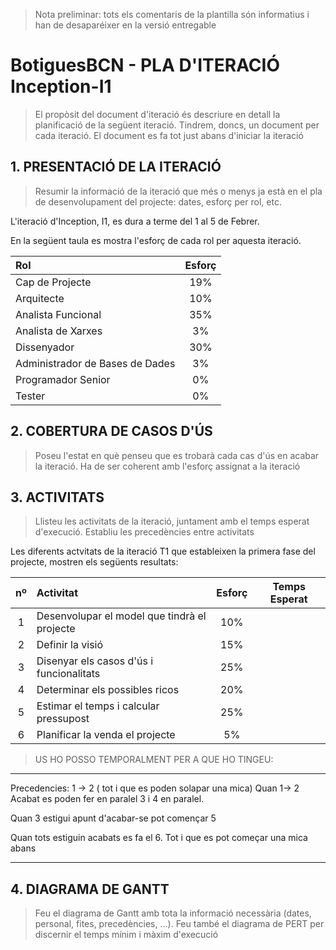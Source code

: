 > Nota preliminar: tots els comentaris de la plantilla són informatius i han de desaparéixer en la versió entregable

# BotiguesBCN - PLA D'ITERACIÓ Inception-I1 #

> El propòsit del document d'iteració és descriure en detall la planificació de la següent iteració. Tindrem, doncs, un document per cada iteració. El document es fa tot just abans d'iniciar la iteració

## 1. PRESENTACIÓ DE LA ITERACIÓ ##

> Resumir la informació de la iteració que més o menys ja està en el pla de desenvolupament del projecte: dates, esforç per rol, etc.

L'iteració d'Inception, I1, es dura a terme del 1 al 5 de Febrer.

En la següent taula es mostra l'esforç de cada rol per aquesta iteració.

Rol|Esforç
:---|:---:
Cap de Projecte|19%
Arquitecte|10%
Analista Funcional|35%
Analista de Xarxes|3%
Dissenyador|30%
Administrador de Bases de Dades|3%
Programador Senior|0%|
Tester|0%|

## 2. COBERTURA DE CASOS D'ÚS ##

> Poseu l'estat en què penseu que es trobarà cada cas d'ús en acabar la iteració. Ha de ser coherent amb l'esforç assignat a la iteració

## 3. ACTIVITATS ##

> Llisteu les activitats de la iteració, juntament amb el temps esperat d'execució. Establiu les precedències entre activitats

Les diferents actvitats de la iteració T1 que estableixen la primera fase del projecte, mostren els següents resultats:

nº|Activitat|Esforç|Temps Esperat
:---:|:---|:---:|:---:
1|Desenvolupar el model que tindrà el projecte |10%|
2|Definir la visió|15%|
3|Disenyar els casos d'ús i funcionalitats|25%|
4|Determinar els possibles ricos|20%|
5|Estimar el temps i calcular pressupost|25%|
6|Planificar la venda el projecte |5%|

>US HO POSSO TEMPORALMENT PER A QUE HO TINGEU:
--------------------------------------------------------------
Precedencies:
1 -> 2 ( tot i que es poden solapar una mica)
Quan 1-> 2 Acabat es poden fer en paralel
3 i 4 en paralel. 

Quan 3 estigui apunt d'acabar-se pot començar 5

Quan tots estiguin acabats es fa el 6. Tot i que es pot começar una mica abans

-------------------------------------------------------------


## 4. DIAGRAMA DE GANTT ##

> Feu el diagrama de Gantt amb tota la informació necessària (dates, personal, fites, precedències, ...). Feu també el diagrama de PERT per discernir el temps mínim i màxim d'execució